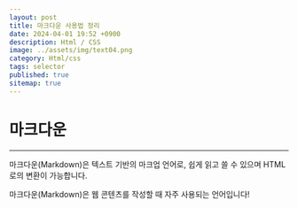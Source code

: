```yaml
---
layout: post
title: 마크다운 사용법 정리
date: 2024-04-01 19:52 +0900
description: Html / CSS 
image: ../assets/img/text04.png
category: Html/css
tags: selector
published: true
sitemap: true
---
```


# 마크다운 
---
마크다운(Markdown)은 텍스트 기반의 마크업 언어로, 쉽게 읽고 쓸 수 있으며 HTML로의 변환이 가능합니다. 

마크다운(Markdown)은 웹 콘텐츠를 작성할 때 자주 사용되는 언어입니다!